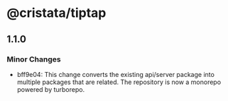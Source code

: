 # @cristata/tiptap

## 1.1.0

### Minor Changes

- bff9e04: This change converts the existing api/server package into multiple packages that are related. The repository is now a monorepo powered by turborepo.
